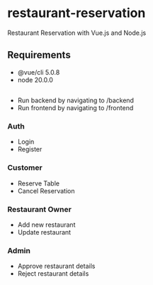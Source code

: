 # restaurant-reservation
Restaurant Reservation with Vue.js and Node.js
## Requirements
- @vue/cli 5.0.8
- node 20.0.0
##
- Run backend by navigating to /backend
- Run frontend by navigating to /frontend

### Auth
- Login
- Register

### Customer
- Reserve Table
- Cancel Reservation

### Restaurant Owner
- Add new restaurant
- Update restaurant

### Admin
- Approve restaurant details
- Reject restaurant details
